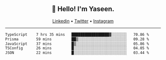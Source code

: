 <h2 align="center">👋 Hello! I'm Yaseen.</h2>
<p align="center">
  <a href="https://www.linkedin.com/in/yaseenkc/">Linkedin</a> •
  <a href="https://twitter.com/yaseeenkc">Twitter</a> •
  <a href="https://instagram.com/kc.yaseen">Instagram</a>
</p>


<!--- 🔭 I’m currently working at []() as an  -->
<!--- - 💬 Ask me about **Javascript, React and Git** -->
<!--- - 📫 How to reach me: [@kc.yaseen](https://instagram.com/kc.yaseen) on Instagram -->
<!--- - ⚡ Fun fact: Big Fan of the :zap: emoji -->

-------

<!--START_SECTION:waka-->

```txt
TypeScript    7 hrs 35 mins   █████████████████▓░░░░░░░   70.86 %
Prisma        59 mins         ██▒░░░░░░░░░░░░░░░░░░░░░░   09.28 %
JavaScript    37 mins         █▒░░░░░░░░░░░░░░░░░░░░░░░   05.86 %
TSConfig      26 mins         █░░░░░░░░░░░░░░░░░░░░░░░░   04.05 %
JSON          22 mins         █░░░░░░░░░░░░░░░░░░░░░░░░   03.44 %
```

<!--END_SECTION:waka-->
